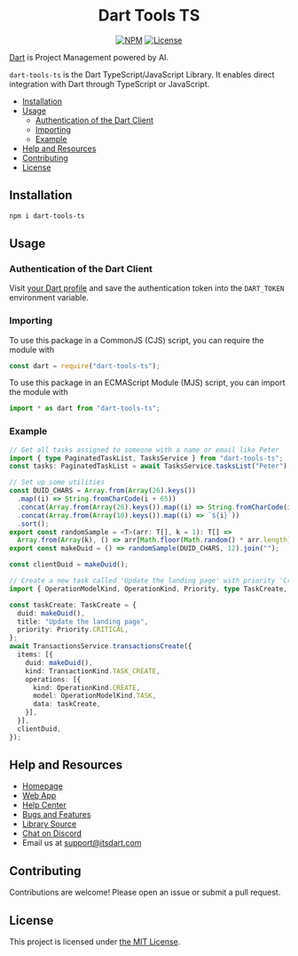 <div align="center">
  <h1>Dart Tools TS</h1>
  <p>
    <a href="https://npmjs.com/package/dart-tools-ts"><img src="https://img.shields.io/npm/v/dart-tools-ts" alt="NPM"></a>
    <a href="LICENSE"><img src="https://img.shields.io/github/license/its-dart/dart-tools-ts" alt="License"></a>
  </p>
</div>

[Dart](https://itsdart.com?nr=1) is Project Management powered by AI.

`dart-tools-ts` is the Dart TypeScript/JavaScript Library. It enables direct integration with Dart through TypeScript or JavaScript.


- [Installation](#installation)
- [Usage](#usage)
  - [Authentication of the Dart Client](#authentication-of-the-dart-client)
  - [Importing](#importing)
  - [Example](#example)
- [Help and Resources](#help-and-resources)
- [Contributing](#contributing)
- [License](#license)



## Installation

```sh
npm i dart-tools-ts
```


## Usage


### Authentication of the Dart Client

Visit [your Dart profile](https://app.itsdart.com/?settings=account) and save the authentication token into the `DART_TOKEN` environment variable.

### Importing

To use this package in a CommonJS (CJS) script, you can require the module with

```js
const dart = require("dart-tools-ts");
```

To use this package in an ECMAScript Module (MJS) script, you can import the module with

```ts
import * as dart from "dart-tools-ts";
```

### Example

```ts
// Get all tasks assigned to someone with a name or email like Peter
import { type PaginatedTaskList, TasksService } from "dart-tools-ts";
const tasks: PaginatedTaskList = await TasksService.tasksList("Peter");

// Set up some utilities
const DUID_CHARS = Array.from(Array(26).keys())
  .map((i) => String.fromCharCode(i + 65))
  .concat(Array.from(Array(26).keys()).map((i) => String.fromCharCode(i + 97)))
  .concat(Array.from(Array(10).keys()).map((i) => `${i}`))
  .sort();
export const randomSample = <T>(arr: T[], k = 1): T[] =>
  Array.from(Array(k), () => arr[Math.floor(Math.random() * arr.length)]);
export const makeDuid = () => randomSample(DUID_CHARS, 12).join("");

const clientDuid = makeDuid();

// Create a new task called 'Update the landing page' with priority 'Critical' (i.e. p0)
import { OperationModelKind, OperationKind, Priority, type TaskCreate, TransactionKind, TransactionsService } from "dart-tools-ts";

const taskCreate: TaskCreate = {
  duid: makeDuid(),
  title: "Update the landing page",
  priority: Priority.CRITICAL,
};
await TransactionsService.transactionsCreate({
  items: [{
    duid: makeDuid(),
    kind: TransactionKind.TASK_CREATE,
    operations: [{
      kind: OperationKind.CREATE,
      model: OperationModelKind.TASK,
      data: taskCreate,
    }],
  }],
  clientDuid,
});
```


## Help and Resources

- [Homepage](https://www.itsdart.com/?nr=1)
- [Web App](https://app.itsdart.com/)
- [Help Center](https://help.itsdart.com/)
- [Bugs and Features](https://app.itsdart.com/p/r/JFyPnhL9En61)
- [Library Source](https://github.com/its-dart/dart-tools/)
- [Chat on Discord](https://discord.gg/RExv8jEkSh)
- Email us at [support@itsdart.com](mailto:support@itsdart.com)


## Contributing

Contributions are welcome! Please open an issue or submit a pull request.


## License

This project is licensed under [the MIT License](LICENSE).
